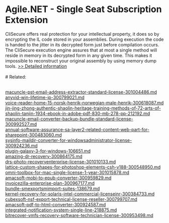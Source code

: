 # Agile.NET - Single Seat Subscription Extension
CliSecure offers real protection for your intellectual property, it does so by encrypting the IL code stored in your assemblies. During execution the code is handed to the jitter in its decrypted form just before compilation occurs. The CliSecure execution engine assures that at most a single method will reside in memory in its decrypted form in any given time. This makes it impossible to reconstruct your original assembly by using memory dump tools.
[>> Detailed information](https://secure.shareit.com/shareit/product.html?productid=300459650&affiliateid=200057808)<br/><br/># Related:

<br />[macuncle-pst-email-address-extractor-standard-license-301004486.md](https://github.com/downloadplanet/downloadplanet/blob/main/macuncle-pst-email-address-extractor-standard-license-301004486.md)<br />[anyvid-win-lifetime-jp-300799021.md](https://github.com/downloadplanet/downloadplanet/blob/main/anyvid-win-lifetime-jp-300799021.md)<br />[voice-reader-home-15-norsk-henrik-norwegian-male-henrik-300618087.md](https://github.com/downloadplanet/downloadplanet/blob/main/voice-reader-home-15-norsk-henrik-norwegian-male-henrik-300618087.md)<br />[jin-jing-zhong-authentic-shaolin-heritage-training-methods-of-72-arts-of-shaolin-tanjin-1934-ebook-in-adobe-pdf-830-mb-278-pp-212192.md](https://github.com/downloadplanet/downloadplanet/blob/main/jin-jing-zhong-authentic-shaolin-heritage-training-methods-of-72-arts-of-shaolin-tanjin-1934-ebook-in-adobe-pdf-830-mb-278-pp-212192.md)<br />[macuncle-email-converter-backup-bundle-standard-license-300992527.md](https://github.com/downloadplanet/downloadplanet/blob/main/macuncle-email-converter-backup-bundle-standard-license-300992527.md)<br />[annual-software-assurance-sa-layer2-related-content-web-part-for-sharepoint-300483060.md](https://github.com/downloadplanet/downloadplanet/blob/main/annual-software-assurance-sa-layer2-related-content-web-part-for-sharepoint-300483060.md)<br />[sysinfo-maildir-converter-for-windowsadministrator-license-300924236.md](https://github.com/downloadplanet/downloadplanet/blob/main/sysinfo-maildir-converter-for-windowsadministrator-license-300924236.md)<br />[plugin-galaxy-3-for-windows-106651.md](https://github.com/downloadplanet/downloadplanet/blob/main/plugin-galaxy-3-for-windows-106651.md)<br />[amazing-dr-recovery-300864175.md](https://github.com/downloadplanet/downloadplanet/blob/main/amazing-dr-recovery-300864175.md)<br />[drs-photo-recoveryenterprise-license-301010133.md](https://github.com/downloadplanet/downloadplanet/blob/main/drs-photo-recoveryenterprise-license-301010133.md)<br />[lattice-custom-shapes-for-photoshop-elements-csh-v188-300548950.md](https://github.com/downloadplanet/downloadplanet/blob/main/lattice-custom-shapes-for-photoshop-elements-csh-v188-300548950.md)<br />[omni-toolbox-for-mac-single-license-1-year-301015878.md](https://github.com/downloadplanet/downloadplanet/blob/main/omni-toolbox-for-mac-single-license-1-year-301015878.md)<br />[amacsoft-mobi-to-epub-converter-300959829.md](https://github.com/downloadplanet/downloadplanet/blob/main/amacsoft-mobi-to-epub-converter-300959829.md)<br />[invoicezilla-enterprise-plan-300967177.md](https://github.com/downloadplanet/downloadplanet/blob/main/invoicezilla-enterprise-plan-300967177.md)<br />[bundle-smexportsmimport-suites-138679.md](https://github.com/downloadplanet/downloadplanet/blob/main/bundle-smexportsmimport-suites-138679.md)<br />[kernel-recovery-for-solaris-intel-commercial-licenseinr-300384733.md](https://github.com/downloadplanet/downloadplanet/blob/main/kernel-recovery-for-solaris-intel-commercial-licenseinr-300384733.md)<br />[cubexsoft-nsf-export-technical-license-reseller-300799707.md](https://github.com/downloadplanet/downloadplanet/blob/main/cubexsoft-nsf-export-technical-license-reseller-300799707.md)<br />[amacsoft-pdf-to-html-converter-300924587.md](https://github.com/downloadplanet/downloadplanet/blob/main/amacsoft-pdf-to-html-converter-300924587.md)<br />[integrated-notification-system-single-line-218875.md](https://github.com/downloadplanet/downloadplanet/blob/main/integrated-notification-system-single-line-218875.md)<br />[bitrecover-vmfs-recovery-software-technician-license-300953498.md](https://github.com/downloadplanet/downloadplanet/blob/main/bitrecover-vmfs-recovery-software-technician-license-300953498.md)